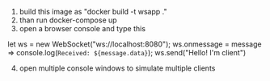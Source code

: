 1. build this image as "docker build -t wsapp ."
2. than run docker-compose up
3. open a browser console and type this

let ws = new WebSocket("ws://localhost:8080");
ws.onmessage = message => console.log(`Received: ${message.data}`);
ws.send("Hello! I'm client")

4. open multiple console windows to simulate multiple clients
